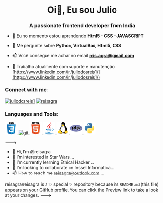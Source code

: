 <h1 align="center">Oi👋, Eu sou Julio</h1>
<h3 align="center">A passionate frontend developer from India</h3>

- 🌱 Eu no momento estou aprendendo **Html5 - CSS - JAVASCRIPT**

- 💬 Me pergunte sobre **Python, VirtualBox, Html5, CSS**

- 📫 Você consegue me achar no email **reis.agra@gmail.com**

- 📄 Trabalho atualmente com suporte e manutenção [https://www.linkedin.com/in/juliodosreis1/](https://www.linkedin.com/in/juliodosreis1/)

<h3 align="left">Connect with me:</h3>
<p align="left">
<a href="https://linkedin.com/in/juliodosreis1" target="blank"><img align="center" src="https://raw.githubusercontent.com/rahuldkjain/github-profile-readme-generator/master/src/images/icons/Social/linked-in-alt.svg" alt="juliodosreis1" height="30" width="40" /></a>
<a href="https://www.youtube.com/c/reisagra" target="blank"><img align="center" src="https://raw.githubusercontent.com/rahuldkjain/github-profile-readme-generator/master/src/images/icons/Social/youtube.svg" alt="reisagra" height="30" width="40" /></a>
</p>

<h3 align="left">Languages and Tools:</h3>
<p align="left"> <a href="https://www.w3schools.com/css/" target="_blank" rel="noreferrer"> <img src="https://raw.githubusercontent.com/devicons/devicon/master/icons/css3/css3-original-wordmark.svg" alt="css3" width="40" height="40"/> </a> <a href="https://git-scm.com/" target="_blank" rel="noreferrer"> <img src="https://www.vectorlogo.zone/logos/git-scm/git-scm-icon.svg" alt="git" width="40" height="40"/> </a> <a href="https://www.w3.org/html/" target="_blank" rel="noreferrer"> <img src="https://raw.githubusercontent.com/devicons/devicon/master/icons/html5/html5-original-wordmark.svg" alt="html5" width="40" height="40"/> </a> <a href="https://www.java.com" target="_blank" rel="noreferrer"> <img src="https://raw.githubusercontent.com/devicons/devicon/master/icons/java/java-original.svg" alt="java" width="40" height="40"/> </a> <a href="https://www.linux.org/" target="_blank" rel="noreferrer"> <img src="https://raw.githubusercontent.com/devicons/devicon/master/icons/linux/linux-original.svg" alt="linux" width="40" height="40"/> </a> <a href="https://www.php.net" target="_blank" rel="noreferrer"> <img src="https://raw.githubusercontent.com/devicons/devicon/master/icons/php/php-original.svg" alt="php" width="40" height="40"/> </a> <a href="https://www.python.org" target="_blank" rel="noreferrer"> <img src="https://raw.githubusercontent.com/devicons/devicon/master/icons/python/python-original.svg" alt="python" width="40" height="40"/> </a> </p>



--->
- 👋 Hi, I’m @reisagra
- 👀 I’m interested in Star Wars ...
- 🌱 I’m currently learning Etnical Hacker ...
- 💞️ I’m looking to collaborate on  Inssel Informatica...
- 📫 How to reach me reisagra@outlook.com ...


reisagra/reisagra is a ✨ special ✨ repository because its `README.md` (this file) appears on your GitHub profile.
You can click the Preview link to take a look at your changes.
--->
